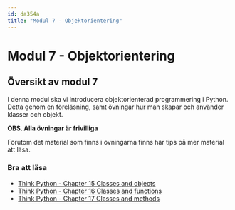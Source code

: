 ```yaml
---
id: da354a
title: "Modul 7 - Objektorientering"
---
```


# Modul 7 - Objektorientering

## Översikt av modul 7

I denna modul ska vi introducera objektorienterad programmering i Python. Detta genom en föreläsning, samt övningar hur man skapar och använder klasser och objekt.

**OBS. Alla övningar är frivilliga**

Förutom det material som finns i övningarna finns här tips på mer material att läsa.

### Bra att läsa

- [Think Python - Chapter 15  Classes and objects](http://greenteapress.com/thinkpython2/html/thinkpython2016.html)
- [Think Python - Chapter 16  Classes and functions](http://greenteapress.com/thinkpython2/html/thinkpython2017.html)
- [Think Python - Chapter 17  Classes and methods](http://greenteapress.com/thinkpython2/html/thinkpython2018.html)
